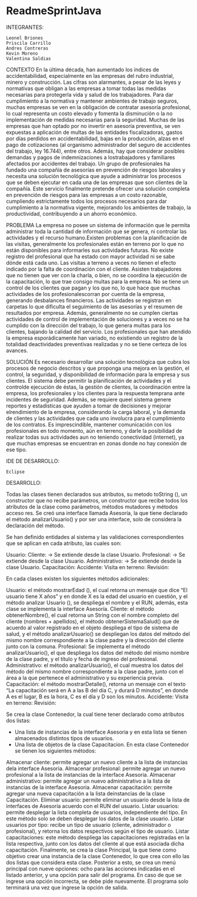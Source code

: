 # ReadmeSprintJava

INTEGRANTES:

    Leonel Briones
    Priscila Carrillo
    Andres Contreras
    Kevin Moreno
    Valentina Saldias

CONTEXTO
En la última década, han aumentado los índices de accidentabilidad, especialmente en las empresas del rubro industrial, minero y construcción. Las cifras son alarmantes, a pesar de las leyes y normativas que obligan a las empresas a tomar todas las medidas necesarias para protegerla vida y salud de los trabajadores. Para dar cumplimiento a la normativa y mantener ambientes de trabajo seguros, muchas empresas se ven en la obligación de contratar asesoría profesional, lo cual representa un costo elevado y fomenta la disminución o la no implementación de medidas necesarias para la seguridad. Muchas de las empresas que han optado por no invertir en asesoría preventiva, se ven expuestas a aplicación de multas de las entidades fiscalizadoras, gastos por días perdidos en accidentabilidad, bajas en la producción,
alzas en el pago de cotizaciones (al organismo administrador del seguro de accidentes del trabajo, ley 16.744), entre otros. Además, hay que considerar posibles demandas y pagos de indemnizaciones a lostrabajadores y familiares afectados por accidentes del trabajo.
Un grupo de profesionales ha fundado una compañía de asesorías en prevención de riesgos laborales y necesita una solución tecnológica que ayude a administrar los procesos que se deben ejecutar en cada una de las empresas que son clientes de la compañía. Este servicio finalmente pretende ofrecer una solución completa en prevención de riesgos para las empresas a un costo razonable, cumpliendo estrictamente todos los procesos necesarios para dar cumplimiento a la normativa vigente, mejorando los ambientes de trabajo, la productividad, contribuyendo a un ahorro económico.

PROBLEMA
La empresa no posee un sistema de información que le permita administrar toda la cantidad de información que se genera, ni controlar las actividades y el recurso humano.Existen problemas con la planificación de las visitas, generalmente los profesionales están en terreno por lo que no están disponibles para informarles sus actividades futuras. No existe registro del profesional que ha estado con mayor actividad ni se sabe dónde está cada uno. Las visitas a terreno a veces no tienen el efecto indicado por la falta de coordinación con el cliente. Asisten trabajadores que no tienen que ver con la charla, o bien, no se coordina la ejecución de la capacitación, lo que trae consigo multas para la empresa. No se tiene un control de los clientes que pagan y los que no, lo que hace que muchas actividades de los
profesionalescorran por cuenta de la empresa, generando desbalances financieros. Las actividades se registran en carpetas lo que dificulta el seguimiento de las asesorías y el resumen de resultados por empresa. Además, generalmente no se cumplen ciertas actividades de control de implementación de soluciones y a veces no se ha cumplido con la dirección del trabajo, lo que genera multas para los clientes, bajando la calidad del servicio. Los profesionales que han atendido la empresa esporádicamente han variado, no existiendo un registro de la totalidad deactividades preventivas realizadas y no se tiene certeza de los avances.

SOLUCIÓN
Es necesario desarrollar una solución tecnológica que cubra los procesos de negocio descritos y que proponga una mejora en la gestión, el control, la seguridad, y disponibilidad de información para la empresa y sus clientes. El sistema debe permitir la planificación de actividades y el controlde ejecución de éstas, la gestión de clientes, la coordinación entre la empresa, los profesionales y los clientes para la respuesta temprana ante incidentes de seguridad. Además, se requiere queel sistema genere reportes y estadísticas que ayuden a tomar de decisiones y mejorar elrendimiento de la empresa, considerando la carga laboral, y la demanda de clientes y las actividades que cada uno involucra para el cumplimiento de los contratos. Es imprescindible, mantener comunicación con los profesionales en todo momento, aún en terreno, y darle la posibilidad de realizar todas sus actividades aun no teniendo conectividad (internet), ya que muchas empresas se encuentran en zonas donde no
hay conexión de ese tipo.

IDE DE DESARROLLO:

    Eclipse
    
DESARROLLO:

Todas las clases tienen declarados sus atributos, su metodo toString (), un constructor que no recibe parámetros, un constructor que recibe todos los atributos de la clase como parámetros, métodos mutadores y métodos acceso res.
Se creó una interface llamada Asesoría, la que tiene declarado el método analizarUsuario() y por ser una interface, solo de considera la declaración del método.

Se han definido entidades al sistema y las validaciones correspondientes que se aplican en cada atributo, las cuales son:

 Usuario:
 Cliente: -> Se extiende desde la clase Usuario.
 Profesional: -> Se extiende desde la clase Usuario.
 Administrativo: -> Se extiende desde la clase Usuario.
 Capacitación:
 Accidente:
 Visita en terreno:
 Revisión:

En cada clases existen los siguientes métodos adicionales:

 Usuario: el método mostrarEdad (), el cual retorna un mensaje que dice “El usuario tiene X años” y en donde X es la edad del usuario en cuestión, y el método analizar Usuario (), se despliega el nombre y el RUN, además, esta clase  se implementa la interface Asesoría.
 Cliente: el método obtenerNombre(), el cual retorna un String con el nombre completo del cliente (nombres + apellidos), el método obtenerSistemaSalud() que de acuerdo al valor registrado en el objeto despliega el tipo de sistema de salud, y el método analizarUsuario() se despliegan los datos del método del mismo nombre correspondiente a la clase padre y la dirección
del cliente junto con la comuna.
 Profesional:  Se implementa el método analizarUsuario(), el que despliega los datos del método del mismo nombre de la clase padre, y el título y fecha de ingreso del profesional.
 Administrativo: el método analizarUsuario(), el cual muestra los datos del método del mismo nombre correspondiente a la clase padre, junto con el área a la que pertenece el administrativo y su experiencia previa.
 Capacitación: el método mostrarDetalle(), retorna un mensaje con el texto “La capacitación será en A a las B del día C, y durará D minutos”, en donde A es el lugar, B es la hora, C es el día y D son los minutos.
 Accidente:
 Visita en terreno:
 Revisión:

Se crea la clase Contenedor, la cual tiene tener declarado como atributos dos listas:
* Una lista de instancias de la interface Asesoria y en esta lista se tienen almacenados distintos tipos de usuarios.
* Una lista de objetos de la clase Capacitacion.
En esta clase Contenedor se tienen los siguientes métodos:

Almacenar cliente: permite agregar un nuevo cliente a la lista de instancias
dela interface Asesoria.
Almacenar profesional: permite agregar un nuevo profesional a la lista de instancias de la interface Asesoria.
Almacenar administrativo: permite agregar un nuevo administrativo a la lista de instancias de la interface Asesoria.
Almacenar capacitación: permite agregar una nueva capacitación a la lista deinstancias de la clase Capacitación.
Eliminar usuario: permite eliminar un usuario desde la lista de interfaces de Asesoría acuerdo con el RUN del usuario.
Listar usuarios: permite desplegar la lista completa de usuarios, independiente del tipo. En este método solo se deben desplegar los datos de la clase usuario.
Listar usuarios por tipo: recibe un tipo de usuario (cliente, administrador o profesional), y retorna los datos respectivos según el tipo de usuario.
Listar capacitaciones: este método despliega las capacitaciones registradas en la lista respectiva, junto con los datos del cliente al que está asociada dicha
capacitación.
Finalmente, se crea la clase Principal, la que tiene como objetivo crear una instancia de la clase Contenedor, lo que crea con ello las dos listas que considera esta clase. Posterior a esto, se crea un menú principal con nueve opciones: ocho para las acciones indicadas en el listado anterior, y una opción para salir del programa. En caso de que se ingrese una opción incorrecta, se debe pide nuevamente. El programa solo terminará una vez que ingrese la opción de salida.
